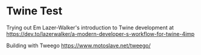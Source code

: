 # Twine Test

Trying out Em Lazer-Walker's introduction to Twine development at https://dev.to/lazerwalker/a-modern-developer-s-workflow-for-twine-4imp

Building with Tweego https://www.motoslave.net/tweego/